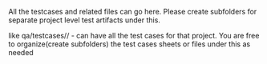 All the testcases and related files can go here. Please create subfolders for separate project level test artifacts under this.

like qa/testcases/<project-name>/ - can have all the test cases for that project. You are free to organize(create subfolders) the test cases sheets or files under this as needed
